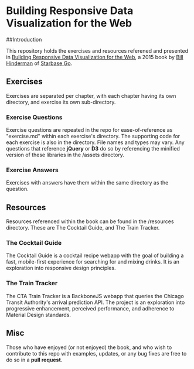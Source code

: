 # Building Responsive Data Visualization for the Web

##Introduction

This repository holds the exercises and resources referened and presented in [Building Responsive Data Visualization for the Web](http://responsivedatavisualization.com), a 2015 book by [Bill Hinderman](http://billhinderman.com) of [Starbase Go](http://starbasego.com).


## Exercises

Exercises are separated per chapter, with each chapter having its own directory, and exercise its own sub-directory.

### Exercise Questions

Exercise questions are repeated in the repo for ease-of-reference as "exercise.md" within each exercise's directory.  The supporting code for each exercise is also in the directory.  File names and types may vary.  Any questions that reference **jQuery** or **D3** do so by referencing the minified version of these libraries in the /assets directory.

### Exercise Answers

Exercises with answers have them within the same directory as the question.

## Resources

Resources referenced within the book can be found in the /resources directory.  These are The Cocktail Guide, and The Train Tracker.

### The Cocktail Guide

The Cocktail Guide is a cocktail recipe webapp with the goal of building a fast, mobile-first experience for searching for and mixing drinks. It is an exploration into responsive design principles.

### The Train Tracker

The CTA Train Tracker is a BackboneJS webapp that queries the Chicago Transit Authority's arrival prediction API. The project is an exploration into progressive enhancement, perceived performance, and adherence to Material Design standards.

## Misc

Those who have enjoyed (or not enjoyed) the book, and who wish to contribute to this repo with examples, updates, or any bug fixes are free to do so in a **pull request**.
